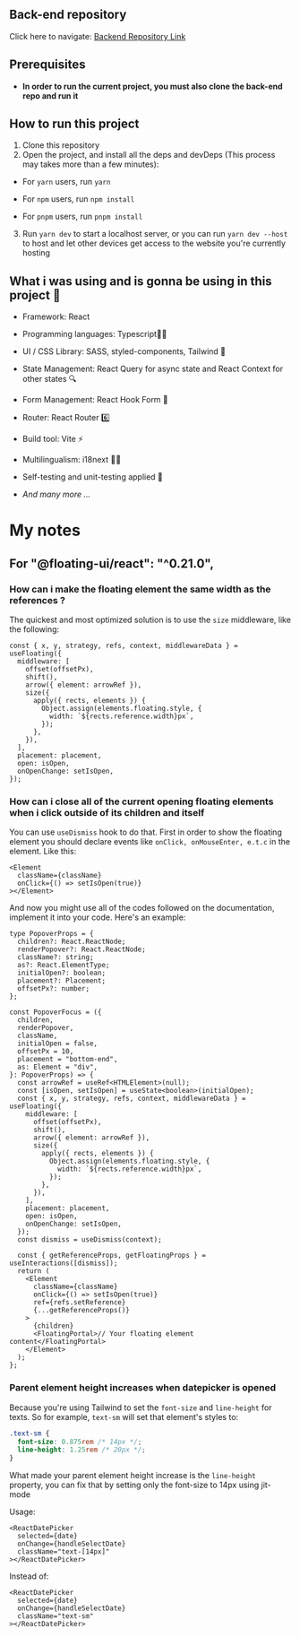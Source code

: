 ## Back-end repository

Click here to navigate: [Backend Repository Link](https://github.com/TranDangKhoi/railway-reservation-server)

## Prerequisites

- **In order to run the current project, you must also clone the back-end repo and run it**

## How to run this project

1. Clone this repository
2. Open the project, and install all the deps and devDeps (This process may takes more than a few minutes):
   <br clear="both">

- For `yarn` users, run `yarn`

- For `npm` users, run `npm install`

- For `pnpm` users, run `pnpm install`

3. Run `yarn dev` to start a localhost server, or you can run `yarn dev --host` to host and let other devices get access to the website you're currently hosting

## What i was using and is gonna be using in this project 🤔

- Framework: React

- Programming languages: Typescript👩‍💻

- UI / CSS Library: SASS, styled-components, Tailwind 💅

- State Management: React Query for async state and React Context for other states 🔍

- Form Management: React Hook Form 👀

- Router: React Router 6️⃣

- Build tool: Vite ⚡

- Multilingualism: i18next 👩‍💻

- Self-testing and unit-testing applied 🔧

- _And many more ..._

# My notes

## For "@floating-ui/react": "^0.21.0",

### How can i make the floating element the same width as the references ?

The quickest and most optimized solution is to use the `size` middleware, like the following:

```tsx
const { x, y, strategy, refs, context, middlewareData } = useFloating({
  middleware: [
    offset(offsetPx),
    shift(),
    arrow({ element: arrowRef }),
    size({
      apply({ rects, elements }) {
        Object.assign(elements.floating.style, {
          width: `${rects.reference.width}px`,
        });
      },
    }),
  ],
  placement: placement,
  open: isOpen,
  onOpenChange: setIsOpen,
});
```

### How can i close all of the current opening floating elements when i click outside of its children and itself

You can use `useDismiss` hook to do that. First in order to show the floating element you should declare events like `onClick, onMouseEnter, e.t.c` in the <Element></Element> element. Like this:

```tsx
<Element
  className={className}
  onClick={() => setIsOpen(true)}
></Element>
```

And now you might use all of the codes followed on the documentation, implement it into your code. Here's an example:

```tsx
type PopoverProps = {
  children?: React.ReactNode;
  renderPopover?: React.ReactNode;
  className?: string;
  as?: React.ElementType;
  initialOpen?: boolean;
  placement?: Placement;
  offsetPx?: number;
};

const PopoverFocus = ({
  children,
  renderPopover,
  className,
  initialOpen = false,
  offsetPx = 10,
  placement = "bottom-end",
  as: Element = "div",
}: PopoverProps) => {
  const arrowRef = useRef<HTMLElement>(null);
  const [isOpen, setIsOpen] = useState<boolean>(initialOpen);
  const { x, y, strategy, refs, context, middlewareData } = useFloating({
    middleware: [
      offset(offsetPx),
      shift(),
      arrow({ element: arrowRef }),
      size({
        apply({ rects, elements }) {
          Object.assign(elements.floating.style, {
            width: `${rects.reference.width}px`,
          });
        },
      }),
    ],
    placement: placement,
    open: isOpen,
    onOpenChange: setIsOpen,
  });
  const dismiss = useDismiss(context);

  const { getReferenceProps, getFloatingProps } = useInteractions([dismiss]);
  return (
    <Element
      className={className}
      onClick={() => setIsOpen(true)}
      ref={refs.setReference}
      {...getReferenceProps()}
    >
      {children}
      <FloatingPortal>// Your floating element content</FloatingPortal>
    </Element>
  );
};
```

### Parent element height increases when datepicker is opened

Because you're using Tailwind to set the `font-size` and `line-height` for texts. So for example, `text-sm` will set that element's styles to:

```css
.text-sm {
  font-size: 0.875rem /* 14px */;
  line-height: 1.25rem /* 20px */;
}
```

What made your parent element height increase is the `line-height` property, you can fix that by setting only the font-size to 14px using jit-mode

Usage:

```tsx
<ReactDatePicker
  selected={date}
  onChange={handleSelectDate}
  className="text-[14px]"
></ReactDatePicker>
```

Instead of:

```tsx
<ReactDatePicker
  selected={date}
  onChange={handleSelectDate}
  className="text-sm"
></ReactDatePicker>
```
